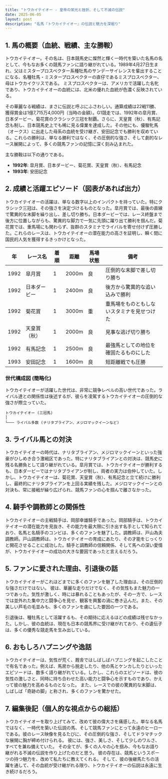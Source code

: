 ```yaml
---
title: "トウカイテイオー - 皇帝の栄光と挫折、そして不滅の伝説"
date: 2025-06-05
layout: post
description: "名馬『トウカイテイオー』の伝説と魅力を深堀り"
---
```


## 1. 馬の概要（血統、戦績、主な勝鞍）

トウカイテイオー。その名は、日本競馬史に燦然と輝く一時代を築いた名馬の名として、今もなお多くの競馬ファンに語り継がれている。1989年4月27日生まれ、父はミスタープロスペクター系種牡馬のサンデーサイレンスを輩出することになる、名種牡馬・ミスタープロスペクターの直仔であるミスプロスペクター、母はトウカイクリスである。  ミスプロスペクターは、アメリカで活躍した名牝であり、トウカイテイオーの血統には、北米の優れた血統が色濃く反映されている。

その華麗なる戦績は、まさに伝説と呼ぶにふさわしい。通算成績は22戦11勝、獲得賞金は1億7,715万4,000円（当時の金額）。G1競走では、1992年の皐月賞、日本ダービー、菊花賞のクラシック三冠を制覇。さらに、天皇賞（秋）、有馬記念も制し、日本競馬史上でも稀に見る偉業を達成した。その他にも、優駿牝馬（オークス）に出走した母系の血統を受け継ぎ、安田記念でも勝利を収めている。これらの勝利は、単なる勝利ではなく、その圧倒的な強さ、そして劇的なレース展開によって、多くの競馬ファンの記憶に深く刻み込まれた。

主な勝鞍は以下の通りである。

* **1992年**: 皐月賞、日本ダービー、菊花賞、天皇賞（秋）、有馬記念
* **1993年**: 安田記念


## 2. 成績と活躍エピソード（図表があれば出力）

トウカイテイオーの活躍は、単なる数字以上のインパクトを持っていた。特にクラシック三冠は、その強さを決定づけるものとなった。皐月賞では、最後の直線で驚異的な末脚を繰り出し、差し切り勝ち。日本ダービーでは、レース終盤まで後方に位置しながらも、驚異的な脚力で一気に先頭に躍り出て勝利を掴んだ。菊花賞では、重馬場にも関わらず、抜群のスタミナでライバルを寄せ付けず圧勝した。これらのレースは、トウカイテイオーの潜在能力の高さを証明し、瞬く間に国民的人気を獲得するきっかけとなった。

| 年 | レース名          | 着順 | 距離 | 馬場状態 | 備考                                     |
|---|-------------------|-----|-----|---------|-----------------------------------------|
| 1992 | 皐月賞            | 1   | 2000m| 良      | 圧倒的な末脚で差し切り勝ち                |
| 1992 | 日本ダービー        | 1   | 2400m| 良      | 後方から驚異的な追い込みで勝利            |
| 1992 | 菊花賞            | 1   | 3000m| 重      | 重馬場をものともしないスタミナを見せつけた |
| 1992 | 天皇賞（秋）      | 1   | 2000m| 良      | 見事な逃げ切り勝ち                       |
| 1992 | 有馬記念          | 1   | 2500m| 良      | 最強馬としての地位を確固たるものにした     |
| 1993 | 安田記念          | 1   | 1600m| 良      | 短距離戦でも圧勝                         |


### 世代構成図 (簡略化)

トウカイテイオーが活躍した世代は、非常に競争レベルの高い世代であった。ライバル達との関係性は後述するが、彼らを凌駕するトウカイテイオーの圧倒的な強さが際立っていた。

```
トウカイテイオー (三冠馬)
│
└─── ライバル多数 (ナリタブライアン、メジロマックイーンなど)
```


## 3. ライバル馬との対決

トウカイテイオーの時代は、ナリタブライアン、メジロマックイーンといった強豪がひしめき合う激戦区であった。特にナリタブライアンとの対決は、競馬史に残る名勝負として語り継がれている。皐月賞では、トウカイテイオーが勝利するも、日本ダービーではナリタブライアンが制し、両者の実力は伯仲していた。しかし、トウカイテイオーは、菊花賞、天皇賞（秋）、有馬記念と立て続けに勝利し、最終的にナリタブライアンを上回る実績を残した。メジロマックイーンとの対決も、常に接戦が繰り広げられ、競馬ファンの心を掴んで離さなかった。


## 4. 騎手や調教師との関係性

トウカイテイオーの主戦騎手は、岡部幸雄騎手であった。岡部騎手は、トウカイテイオーの潜在能力を見抜き、その能力を最大限に引き出す名手として知られており、名馬と名騎手のコンビは、多くのファンを魅了した。調教師は、戸山為夫調教師。戸山調教師は、トウカイテイオーの育成にあたり、その才能をじっくりと開花させることに成功した。騎手と調教師の信頼関係、そして馬への深い愛情が、トウカイテイオーの成功の大きな要因であったと言えるだろう。


## 5. ファンに愛された理由、引退後の話

トウカイテイオーがこれほどまでに多くのファンを魅了した理由は、その圧倒的な強さだけではない。  彼は、華麗な走りだけでなく、その気性もまた魅力の一つであった。気性が激しく、時には暴れることもあったが、その一方で、レースでは並外れた集中力と闘争心を見せ、観客を興奮の渦に巻き込んだ。また、その美しい芦毛の毛並みも、多くのファンを虜にした要因の一つである。

引退後は、種牡馬として活躍するも、その期待に応えるほどの成績は残せなかった。しかし、彼の血統は、現在も日本の競馬界に受け継がれており、その遺伝子は、多くの優秀な競走馬を生み出している。


## 6. おもしろハプニングや逸話

トウカイテイオーは、気性が荒く、厩舎ではしばしばハプニングを起こしたことで有名であった。例えば、馬房から脱走したり、他の馬とケンカしたりといったエピソードは、数多く語り継がれている。しかし、これらのエピソードは、彼の気性の激しさと、同時に持ち合わせた高い能力と闘争心を示すものであり、かえって彼の魅力を高めるものとなった。  また、レースでの彼の驚異的な末脚は、しばしば「奇跡の脚」と称され、多くのファンを驚かせた。


## 7. 編集後記（個人的な視点からの総括）

トウカイテイオーを取り上げてみて、改めて彼の偉大さを痛感した。単なる名馬ではなく、一時代を築いた伝説の馬、そして競馬ファンにとって永遠のヒーローである。彼のレース映像を見るたびに、その圧倒的な強さ、そしてドラマチックな展開に胸が締め付けられる。  彼には、強さ、美しさ、そして少しのワルさ、すべてを兼ね備えていた。  その全てが、多くの人々の心を掴み、今もなお語り継がれる不滅の伝説を作り上げたのだと思う。  彼の存在は、競馬というスポーツの持つ魅力を、改めて私たちに教えてくれる。  そして、彼の後継馬たちの活躍を通して、その血統が受け継がれる限り、トウカイテイオーの伝説は永遠に生き続けるだろう。
